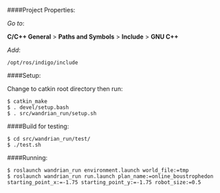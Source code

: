 ####Project Properties:

_Go to_: 

__C/C++ General__ > __Paths and Symbols__ > __Include__ > __GNU C++__

_Add_:

 `/opt/ros/indigo/include`
 
####Setup:

Change to catkin root directory then run:

    $ catkin_make
    $ . devel/setup.bash
    $ . src/wandrian_run/setup.sh

####Build for testing:

    $ cd src/wandrian_run/test/
    $ ./test.sh

####Running:

    $ roslaunch wandrian_run environment.launch world_file:=tmp
    $ roslaunch wandrian_run run.launch plan_name:=online_boustrophedon starting_point_x:=-1.75 starting_point_y:=-1.75 robot_size:=0.5
